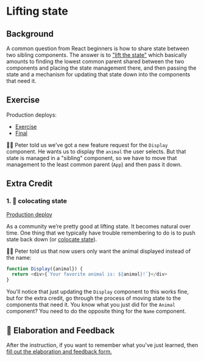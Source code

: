 # Lifting state

## Background

A common question from React beginners is how to share state between two sibling
components. The answer is to
["lift the state"](https://reactjs.org/docs/lifting-state-up.html) which
basically amounts to finding the lowest common parent shared between the two
components and placing the state management there, and then passing the state
and a mechanism for updating that state down into the components that need it.

## Exercise

Production deploys:

- [Exercise](https://react-hooks.netlify.app/isolated/exercise/03.js)
- [Final](https://react-hooks.netlify.app/isolated/final/03.js)

👨‍💼 Peter told us we've got a new feature request for the `Display` component. He
wants us to display the `animal` the user selects. But that state is managed in
a "sibling" component, so we have to move that management to the least common
parent (`App`) and then pass it down.

## Extra Credit

### 1. 💯 colocating state

[Production deploy](https://react-hooks.netlify.app/isolated/final/03.extra-1.js)

As a community we’re pretty good at lifting state. It becomes natural over time.
One thing that we typically have trouble remembering to do is to push state back
down (or
[colocate state](https://kentcdodds.com/blog/state-colocation-will-make-your-react-app-faster)).

👨‍💼 Peter told us that now users only want the animal displayed instead of the
name:

```javascript
function Display({animal}) {
  return <div>{`Your favorite animal is: ${animal}!`}</div>
}
```

You'll notice that just updating the `Display` component to this works fine, but
for the extra credit, go through the process of moving state to the components
that need it. You know what you just did for the `Animal` component? You need to
do the opposite thing for the `Name` component.

## 🦉 Elaboration and Feedback

<div>
<span>After the instruction, if you want to remember what you've just learned, then </span>
<a rel="noopener noreferrer" target="_blank" href="https://ws.kcd.im/?ws=React%20Hooks%20%F0%9F%8E%A3&e=03%3A%20Lifting%20state&em=tom.hendra%40outlook.com">
  fill out the elaboration and feedback form.
</a>
</div>
